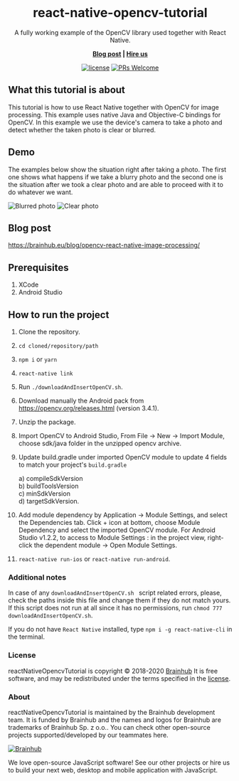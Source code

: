 <br/>
<h1 align="center">
  react-native-opencv-tutorial
</h1>

<p align="center">
  A fully working example of the OpenCV library used together with React Native.
</p>

<p align="center">
  <strong>
    <a href="https://brainhub.eu/blog/opencv-react-native-image-processing/">Blog post</a> | 
    <a href="https://brainhub.eu/contact/">Hire us</a>
  </strong>
</p>

<div align="center">

  [![license](https://img.shields.io/badge/License-MIT-green)](https://github.com/brainhubeu/react-native-opencv-tutorial/blob/master/LICENSE.MD)
  [![PRs Welcome](https://img.shields.io/badge/PRs-welcome-brightgreen.svg)](http://makeapullrequest.com)
</div>

## What this tutorial is about
This tutorial is how to use React Native together with OpenCV for image processing. This example uses native Java and Objective-C bindings for OpenCV. In this example we use the device's camera to take a photo and detect whether the taken photo is clear or blurred.

## Demo

The examples below show the situation right after taking a photo. The first one shows what happens if we take a blurry photo and the second one is the situation after we took a clear photo and are able to proceed with it to do whatever we want.

![Blurred photo](./images/blurred_photo.png)
![Clear photo](./images/clear_photo.png)

## Blog post

https://brainhub.eu/blog/opencv-react-native-image-processing/

## Prerequisites

1. XCode
2. Android Studio

## How to run the project

1. Clone the repository.
2. `cd cloned/repository/path`
3. `npm i` or `yarn`
4. `react-native link`
5. Run `./downloadAndInsertOpenCV.sh`.
6. Download manually the Android pack from https://opencv.org/releases.html (version 3.4.1).
7. Unzip the package.
8. Import OpenCV to Android Studio, From File -> New -> Import Module, choose sdk/java folder in the unzipped opencv archive.
9. Update build.gradle under imported OpenCV module to update 4 fields to match your project's `build.gradle`<br/>

	a) compileSdkVersion<br/>
	b) buildToolsVersion<br/>
	c) minSdkVersion<br/>
	d) targetSdkVersion.

10. Add module dependency by Application -> Module Settings, and select the Dependencies tab. Click + icon at bottom, choose Module Dependency and select the imported OpenCV module. For Android Studio v1.2.2, to access to Module Settings : in the project view, right-click the dependent module -> Open Module Settings.
11. `react-native run-ios` or `react-native run-android`.

### Additional notes
In case of any `downloadAndInsertOpenCV.sh ` script related errors, please, check the paths inside this file and change them if they do not match yours.
If this script does not run at all since it has no permissions, run `chmod 777 downloadAndInsertOpenCV.sh`.

If you do not have `React Native` installed, type `npm i -g react-native-cli` in the terminal.

### License

reactNativeOpencvTutorial is copyright © 2018-2020 [Brainhub](https://brainhub.eu/?utm_source=github) It is free software, and may be redistributed under the terms specified in the [license](LICENSE.MD).

### About

reactNativeOpencvTutorial is maintained by the Brainhub development team. It is funded by Brainhub and the names and logos for Brainhub are trademarks of Brainhub Sp. z o.o.. You can check other open-source projects supported/developed by our teammates here. 

[![Brainhub](https://brainhub.eu/brainhub.svg)](https://brainhub.eu/?utm_source=github)

We love open-source JavaScript software! See our other projects or hire us to build your next web, desktop and mobile application with JavaScript.
